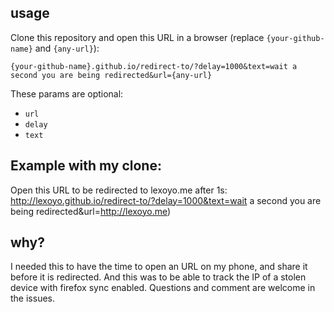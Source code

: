 ## usage

Clone this repository and open this URL in a browser (replace `{your-github-name}` and `{any-url}`):

```
{your-github-name}.github.io/redirect-to/?delay=1000&text=wait a second you are being redirected&url={any-url}
```

These params are optional:

* `url`
* `delay`
* `text`

## Example with my clone: 

Open this URL to be redirected to lexoyo.me after 1s:
http://lexoyo.github.io/redirect-to/?delay=1000&text=wait a second you are being redirected&url=http://lexoyo.me)

## why?

I needed this to have the time to open an URL on my phone, and share it before it is redirected. And this was to be able to track the IP of a stolen device with firefox sync enabled. Questions and comment are welcome in the issues.
